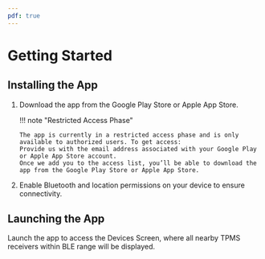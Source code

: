 ```yaml
---
pdf: true
---
```

# Getting Started

## Installing the App

 1. Download the app from the Google Play Store or Apple App Store.

    !!! note "Restricted Access Phase"

        The app is currently in a restricted access phase and is only available to authorized users. To get access:
        Provide us with the email address associated with your Google Play or Apple App Store account.
        Once we add you to the access list, you’ll be able to download the app from the Google Play Store or Apple App Store.

2. Enable Bluetooth and location permissions on your device to ensure connectivity.

## Launching the App

Launch the app to access the Devices Screen, where all nearby TPMS receivers within BLE range will be displayed.
